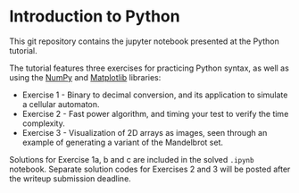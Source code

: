 # Introduction to Python
This git repository contains the jupyter notebook presented at the Python tutorial.

The tutorial features three exercises for practicing Python syntax, as well as using the [NumPy](https://numpy.org) and [Matplotlib](https://matplotlib.org) libraries:
- Exercise 1 - Binary to decimal conversion, and its application to simulate a cellular automaton.
- Exercise 2 - Fast power algorithm, and timing your test to verify the time complexity.
- Exercise 3 - Visualization of 2D arrays as images, seen through an example of generating a variant of the Mandelbrot set.

Solutions for Exercise 1a, b and c are included in the solved ```.ipynb``` notebook. Separate solution codes for Exercises 2 and 3 will be posted after the writeup submission deadline.

